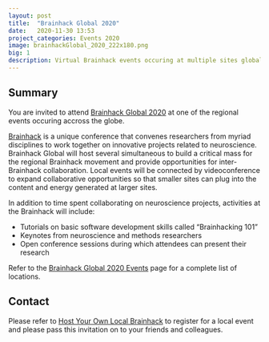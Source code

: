 ```yaml
---
layout: post
title:  "Brainhack Global 2020"
date:   2020-11-30 13:53
project_categories: Events 2020
image: brainhackGlobal_2020_222x180.png
big: 1
description: Virtual Brainhack events occuring at multiple sites globally run through 30th November - 13th December.
---
```

## Summary
You are invited to attend [Brainhack Global 2020](http://brainhack.org/global2020) at one of the regional events occuring accross the globe.

[Brainhack](http://brainhack.org) is a unique conference that convenes researchers from myriad disciplines to work together on innovative projects related to neuroscience. Brainhack Global will host several simultaneous to build a critical mass for the regional Brainhack movement and provide opportunities for inter-Brainhack collaboration. Local events will be connected by videoconference to expand collaborative opportunities so that smaller sites can plug into the content and energy generated at larger sites.

In addition to time spent collaborating on neuroscience projects, activities at the Brainhack will include:

- Tutorials on basic software development skills called “Brainhacking 101”
- Keynotes from neuroscience and methods researchers
- Open conference sessions during which attendees can present their research

Refer to the [Brainhack Global 2020 Events](https://brainhack.org/global2020/events/) page for a complete list of locations.

## Contact
Please refer to [Host Your Own Local Brainhack](https://brainhack.org/global2020/events/#host-your-own-local-brainhack) to register for a local event and please pass this invitation on to your friends and colleagues.
